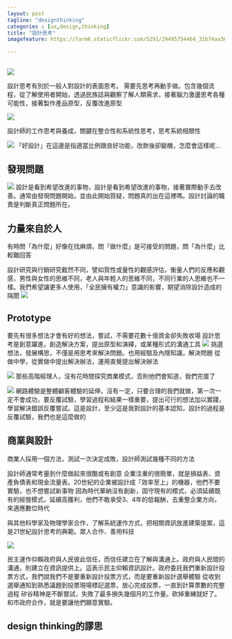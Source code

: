 ```yaml
---
layout: post
tagline: "designthinking"
categories : [ux,design,thinking]
title: "設計思考"
imagefeature: https://farm6.staticflickr.com/5291/29495754464_31b74aa36f_o.png

---
```

##

![](https://farm3.staticflickr.com/2628/32785839800_b20e22c889_o.png)

設計思考有別於一般人對設計的表面思考。
需要先思考再動手做。包含幾個流程，從了解使用者開始，透過民族誌與觀察了解人類需求，接著腦力激盪思考各種可能性，接著製作產品原型，反覆改進原型

![](https://farm3.staticflickr.com/2741/33168429745_8761f99127_o.png)

設計師的工作思考與養成，關鍵在整合性和系統性思考，思考系統相關性

![](https://farm4.staticflickr.com/3674/32323322614_51385c8186_o.png)
「好設計」在這邊是指適當比例跟良好功能，改款後卻變醜，怎麼會這樣呢...




## 發現問題
![](https://farm4.staticflickr.com/3725/32353316633_8dcb7b3936_o.png)
設計是看到希望改進的事物，設計是看到希望改進的事物，接著實際動手去改善。通常由發現問題開始，並由此開始質疑，問題真的出在這裡嗎。設計討論的職責是判斷真正問題所在。


## 力量來自於人
有時問「為什麼」好像在找麻煩，問「做什麼」是可接受的問題，問「為什麼」比較難回答

設計研究與行銷研究截然不同，譬如質性或量性的觀感評估，衡量人們的反應和觀感，男性與女性的思維不同，老人與年輕人的思維不同，不同行業的人思維也不一樣。我們希望讓更多人使用，「全民擁有權力」意識的影響，期望消除設計造成的隔閡
![](https://farm1.staticflickr.com/733/33041046181_d2687b75e1_o.png)



## Prototype
要先有很多想法才會有好的想法，嘗試，不需要花數十億資金卻失敗收場
設計思考是創意躍進，創造解決方案，提出原型和演繹，或某種形式的溝通工具
![](https://farm3.staticflickr.com/2947/33041134231_f6f2e7529f_o.png)
挑選想法，發展構思，不僅是用思考來解決問題。也用經驗及內隱知識，解決問題
從做中學，從實做中提出解決辦法，運用直覺提出解決辦法

![](https://farm4.staticflickr.com/3782/32323604824_2aa0eb37e8_o.png)
那些高階經理人，沒有花時間探究商業模式，否則他們會知道，我們完蛋了

![](https://farm4.staticflickr.com/3774/32323656894_8d3d6ee049_o.png)
網路體驗是整體顧客體驗的延伸，沒有一定，只要合理的我們就做，第一次一定不會成功，要反覆試驗，學習過程和結果一樣重要，提出可行的想法加以實踐，學習解決錯誤反覆嘗試。這是設計，至少這是我對設計的基本認知，設計的過程是反覆試驗，我們也是這麼做的


## 商業與設計
商業人採用一個方法，測試一次決定成敗，設計師測試幾種不同的方法

設計師通常考量到什麼做起來很酷或有創意
企業注重的很簡單，就是損益表、資產負債表和現金流量表。20世紀的企業被設計成「效率至上」的機器，他們不要實驗，也不想嘗試新事物
因為時代華納沒有創新，固守現有的模式，必須延續既有的經營模式，延續高獲利，他們不敢承受3、4年的低報酬，去重整企業方向，來適應數位時代

與其他科學家及物理學家合作，了解系統運作方式，把相關資訊放進建築提案，這是21世紀設計思考的典範。眾人合作、善用科技


![](https://farm4.staticflickr.com/3929/32324032814_6a49d4ba2e_o.png)


民主運作仰賴政府與人民彼此信任，而信任建立在了解與溝通上。政府與人民間的溝通，則建立在資訊提供上。這表示民主仰賴資訊設計。政府委託我們重新設計投票方式，我們說我們不是要重新設計投票方式，而是要重新設計選舉體驗
從收到選舉通知到熟悉議題到投票現場標記選票，放心完成投票，一直到計算票數的完整過程
矽谷精神是不斷嘗試，失敗了最多損失幾個月的工作量。砍掉重練就好了。
和市政府合作，就是要讓他們願意實驗。



## design  thinking的謬思


